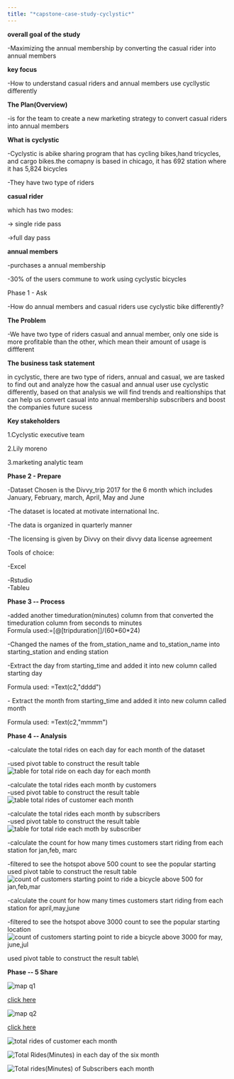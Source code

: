 ```yaml
---
title: "*capstone-case-study-cyclystic*"
---
```


**overall goal of the study**

-Maximizing the annual membership by converting the casual rider into
annual members

**key focus**

-How to understand casual riders and annual members use cycllystic
differently

**The Plan(Overview)**

-is for the team to create a new marketing strategy to convert casual
riders into annual members

**What is cyclystic**

-Cyclystic is abike sharing program that has cycling bikes,hand
tricycles, and cargo bikes.the comapny is based in chicago, it has 692
station where it has 5,824 bicycles

-They have two type of riders

**casual rider**

which has two modes:

-\> single ride pass

-\>full day pass

**annual members**

-purchases a annual membership

-30% of the users commune to work using cyclystic bicycles

Phase 1 - Ask

-How do annual members and casual riders use cyclystic bike differently?

**The Problem**

-We have two type of riders casual and annual member, only one side is
more profitable than the other, which mean their amount of usage is
diffferent

**The business task statement**

in cyclystic, there are two type of riders, annual and casual, we are
tasked to find out and analyze how the casual and annual user use
cyclystic differently, based on that analysis we will find trends and
realtionships that can help us convert casual into annual membership
subscribers and boost the companies future sucess

**Key stakeholders**

1.Cyclystic executive team

2.Lily moreno

3.marketing analytic team

**Phase 2 - Prepare**

-Dataset Chosen is the Divvy_trip 2017 for the 6 month which includes
January, February, march, April, May and June

-The dataset is located at motivate international Inc.

-The data is organized in quarterly manner

-The licensing is given by Divvy on their divvy data license agreement

Tools of choice:

-Excel

-Rstudio\
-Tableu

**Phase 3 -- Process**

-added another timeduration(minutes) column from that converted the
timeduration column from seconds to minutes\
Formula used:=\[@\[tripduration\]\]/(60\*60\*24)

-Changed the names of the from_station_name and to_station_name into
starting_station and ending station

-Extract the day from starting_time and added it into new column called
starting day

Formula used: =Text(c2,"dddd")

\- Extract the month from starting_time and added it into new column
called month

Formula used: =Text(c2,"mmmm")

**Phase 4 -- Analysis**

-calculate the total rides on each day for each month of the dataset

-used pivot table to construct the result table\
![table  for total ride on each day for each month](https://github.com/NEB73/capstone-case-study-cyclystic/assets/151795453/60b840d8-453f-406e-81b4-315b83a542a1)


-calculate the total rides each month by customers\
-used pivot table to construct the result table\
![table total rides of customer each month](https://github.com/NEB73/capstone-case-study-cyclystic/assets/151795453/7c79c16d-5b67-4df3-8a65-73c698944af9)


-calculate the total rides each month by subscribers\
-used pivot table to construct the result table\
![table for total ride each moth by subscriber](https://github.com/NEB73/capstone-case-study-cyclystic/assets/151795453/bfd77324-6e2d-4a67-859c-d5915ca74f44)


-calculate the count for how many times customers start riding from each
station for jan,feb, marc

-filtered to see the hotspot above 500 count to see the popular starting
used pivot table to construct the result table\
![count of customers starting point to ride a bicycle above 500 for jan,feb,mar](https://github.com/NEB73/capstone-case-study-cyclystic/assets/151795453/88355168-3ac3-431a-8567-148e65c87ce4)


-calculate the count for how many times customers start riding from each
station for april,may,june

-filtered to see the hotspot above 3000 count to see the popular
starting location
![count of customers starting point to ride a bicycle above 3000 for may, june,jul](https://github.com/NEB73/capstone-case-study-cyclystic/assets/151795453/f775f738-fa9a-45c0-8859-d689a51e7e2d)

used pivot table to construct the result table\


**Phase -- 5 Share**


![map q1](https://github.com/NEB73/capstone-case-study-cyclystic/assets/151795453/b6fd2b15-9fda-4e2e-8048-8cd11925d4da)

<a href="https://public.tableau.com/app/profile/nebyou.daniel/viz/howmanycustomerstartedfromstartstateionabove500q1/Sheet1?publish=yes">click here</a>


![map q2](https://github.com/NEB73/capstone-case-study-cyclystic/assets/151795453/fd00c818-18da-4872-8a93-78c2989b5bcb)

<a href="https://public.tableau.com/app/profile/nebyou.daniel/viz/customeronstartlocationabove3000/Sheet1?publish=yes">click here</a>

![total rides of customer each month](https://github.com/NEB73/capstone-case-study-cyclystic/assets/151795453/85b3cdaf-508e-456e-9369-90860e68fdfb)

![Total Rides(Minutes) in each day of the six month](https://github.com/NEB73/capstone-case-study-cyclystic/assets/151795453/87275f38-ce7f-4f38-bfe7-cfca87c858d7)

![Total rides(Minutes) of Subscribers each month](https://github.com/NEB73/capstone-case-study-cyclystic/assets/151795453/c015a5d8-899d-4ef6-80da-39b6df12cc36)
